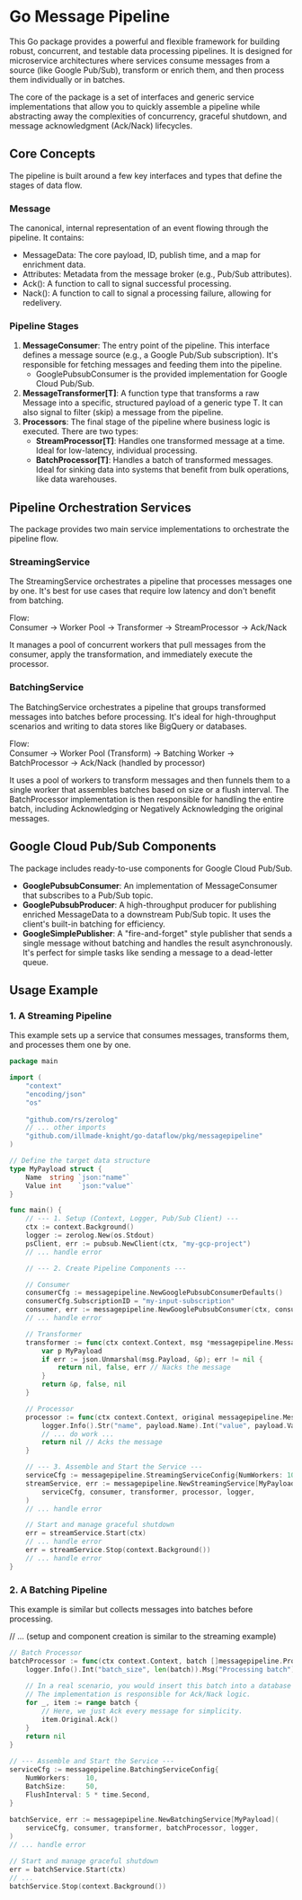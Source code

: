# **Go Message Pipeline**

This Go package provides a powerful and flexible framework for building robust, concurrent, and testable data processing pipelines. It is designed for microservice architectures where services consume messages from a source (like Google Pub/Sub), transform or enrich them, and then process them individually or in batches.

The core of the package is a set of interfaces and generic service implementations that allow you to quickly assemble a pipeline while abstracting away the complexities of concurrency, graceful shutdown, and message acknowledgment (Ack/Nack) lifecycles.

## **Core Concepts**

The pipeline is built around a few key interfaces and types that define the stages of data flow.

### **Message**

The canonical, internal representation of an event flowing through the pipeline. It contains:

* MessageData: The core payload, ID, publish time, and a map for enrichment data.
* Attributes: Metadata from the message broker (e.g., Pub/Sub attributes).
* Ack(): A function to call to signal successful processing.
* Nack(): A function to call to signal a processing failure, allowing for redelivery.

### **Pipeline Stages**

1. **MessageConsumer**: The entry point of the pipeline. This interface defines a message source (e.g., a Google Pub/Sub subscription). It's responsible for fetching messages and feeding them into the pipeline.
    * GooglePubsubConsumer is the provided implementation for Google Cloud Pub/Sub.
2. **MessageTransformer\[T\]**: A function type that transforms a raw Message into a specific, structured payload of a generic type T. It can also signal to filter (skip) a message from the pipeline.
3. **Processors**: The final stage of the pipeline where business logic is executed. There are two types:
    * **StreamProcessor\[T\]**: Handles one transformed message at a time. Ideal for low-latency, individual processing.
    * **BatchProcessor\[T\]**: Handles a batch of transformed messages. Ideal for sinking data into systems that benefit from bulk operations, like data warehouses.

## **Pipeline Orchestration Services**

The package provides two main service implementations to orchestrate the pipeline flow.

### **StreamingService**

The StreamingService orchestrates a pipeline that processes messages one by one. It's best for use cases that require low latency and don't benefit from batching.

Flow:  
Consumer \-\> Worker Pool \-\> Transformer \-\> StreamProcessor \-\> Ack/Nack  

It manages a pool of concurrent workers that pull messages from the consumer, apply the transformation, and immediately execute the processor.

### **BatchingService**

The BatchingService orchestrates a pipeline that groups transformed messages into batches before processing. It's ideal for high-throughput scenarios and writing to data stores like BigQuery or databases.

Flow:  
Consumer \-\> Worker Pool (Transform) \-\> Batching Worker \-\> BatchProcessor \-\> Ack/Nack (handled by processor)  

It uses a pool of workers to transform messages and then funnels them to a single worker that assembles batches based on size or a flush interval. The BatchProcessor implementation is then responsible for handling the entire batch, including Acknowledging or Negatively Acknowledging the original messages.

## **Google Cloud Pub/Sub Components**

The package includes ready-to-use components for Google Cloud Pub/Sub.

* **GooglePubsubConsumer**: An implementation of MessageConsumer that subscribes to a Pub/Sub topic.
* **GooglePubsubProducer**: A high-throughput producer for publishing enriched MessageData to a downstream Pub/Sub topic. It uses the client's built-in batching for efficiency.
* **GoogleSimplePublisher**: A "fire-and-forget" style publisher that sends a single message without batching and handles the result asynchronously. It's perfect for simple tasks like sending a message to a dead-letter queue.

## **Usage Example**

### **1\. A Streaming Pipeline**

This example sets up a service that consumes messages, transforms them, and processes them one by one.

````go
package main

import (  
    "context"  
    "encoding/json"
	"os"
	
	"github.com/rs/zerolog"
    // ... other imports  
    "github.com/illmade-knight/go-dataflow/pkg/messagepipeline"  
)

// Define the target data structure  
type MyPayload struct {  
    Name  string `json:"name"`  
    Value int    `json:"value"`  
}

func main() {  
    // --- 1. Setup (Context, Logger, Pub/Sub Client) ---  
    ctx := context.Background()  
    logger := zerolog.New(os.Stdout)  
    psClient, err := pubsub.NewClient(ctx, "my-gcp-project")  
    // ... handle error

    // --- 2. Create Pipeline Components ---

    // Consumer  
    consumerCfg := messagepipeline.NewGooglePubsubConsumerDefaults()  
    consumerCfg.SubscriptionID = "my-input-subscription"  
    consumer, err := messagepipeline.NewGooglePubsubConsumer(ctx, consumerCfg, psClient, logger)  
    // ... handle error

    // Transformer  
    transformer := func(ctx context.Context, msg *messagepipeline.Message) (*MyPayload, bool, error) {  
        var p MyPayload  
        if err := json.Unmarshal(msg.Payload, &p); err != nil {  
            return nil, false, err // Nacks the message  
        }  
        return &p, false, nil  
    }

    // Processor  
    processor := func(ctx context.Context, original messagepipeline.Message, payload *MyPayload) error {  
        logger.Info().Str("name", payload.Name).Int("value", payload.Value).Msg("Processing item")  
        // ... do work ...  
        return nil // Acks the message  
    }

    // --- 3. Assemble and Start the Service ---  
    serviceCfg := messagepipeline.StreamingServiceConfig{NumWorkers: 10}  
    streamService, err := messagepipeline.NewStreamingService[MyPayload](  
        serviceCfg, consumer, transformer, processor, logger,  
    )  
    // ... handle error

    // Start and manage graceful shutdown  
    err = streamService.Start(ctx)
	// ... handle error
	err = streamService.Stop(context.Background())
	// ... handle error
}

````


### **2. A Batching Pipeline**

This example is similar but collects messages into batches before processing.

// ... (setup and component creation is similar to the streaming example)

````go
// Batch Processor  
batchProcessor := func(ctx context.Context, batch []messagepipeline.ProcessableItem[MyPayload]) error {  
    logger.Info().Int("batch_size", len(batch)).Msg("Processing batch")
    
    // In a real scenario, you would insert this batch into a database or data warehouse.  
    // The implementation is responsible for Ack/Nack logic.  
    for _, item := range batch {  
        // Here, we just Ack every message for simplicity.  
        item.Original.Ack()  
    }  
    return nil  
}
    
// --- Assemble and Start the Service ---  
serviceCfg := messagepipeline.BatchingServiceConfig{  
    NumWorkers:    10,  
    BatchSize:     50,  
    FlushInterval: 5 * time.Second,  
}
	
batchService, err := messagepipeline.NewBatchingService[MyPayload](  
    serviceCfg, consumer, transformer, batchProcessor, logger,  
)  
// ... handle error

// Start and manage graceful shutdown  
err = batchService.Start(ctx)  
// ...  
batchService.Stop(context.Background())  

````

